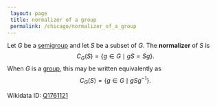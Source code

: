 ```yaml
---
 layout: page
 title: normalizer of a group
 permalink: /chicago/normalizer_of_a_group
---
```

Let $G$ be a [semigroup](https://mathgloss.github.io/MathGloss/semigroup) and let $S$ be a subset of $G$. The **normalizer** of $S$ is $$C_G(S) = \{g\in G\mid gS=Sg\}.$$ When $G$ is a [group](https://mathgloss.github.io/MathGloss/group), this may be written equivalently as $$C_G(S) = \{g\in G\mid gSg^{-1}\}.$$

Wikidata ID: [Q1761121](https://www.wikidata.org/wiki/Q1761121)